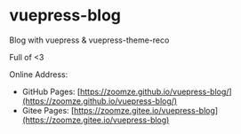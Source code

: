# vuepress-blog

Blog with vuepress & vuepress-theme-reco

Full of <3

Online Address:
* GitHub Pages: [https://zoomze.github.io/vuepress-blog/](https://zoomze.github.io/vuepress-blog/)
* Gitee Pages: [https://zoomze.gitee.io/vuepress-blog](https://zoomze.gitee.io/vuepress-blog)